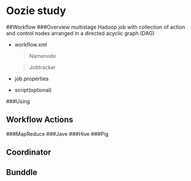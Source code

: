# Oozie study
##Workflow
###Overview
multistage Hadoop job with collection of action and control nodes arranged in a directed acyclic graph (DAG)
- workflow.xml

  >Namenode

  >Jobtracker

- job.properties
- script(optional)

###Using


  

  
## Workflow Actions
###MapReduce
###Jave
###Hive
###Pig
## Coordinator
## Bunddle
